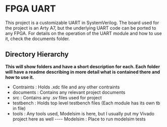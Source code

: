 # FPGA UART
This project is a customizable UART in SystemVerilog. The board used for the project is an Arty A7, but the underlying UART code can be ported to any FPGA. For details on the operation of the UART module and how to use it, check the documents folder.

## Directory Hierarchy
**This will show folders and have a short description for each. Each folder will have a readme describing in more detail what is contained there and how to use it.**

- Contraints  : Holds .xdc file and any other contraints
- documents   : Contains any relevant project documents
- src         : Contains any .sv files used for project
- testbench   : Holds top level testbench files (Each module has its own tb in file)
- tools       : Any tools used, Modelsim is here, but I usually put my Vivado project here as well
---- Modelsim    : Place to run modelsim tests
